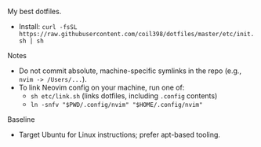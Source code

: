 My best dotfiles.

- Install: `curl -fsSL https://raw.githubusercontent.com/coil398/dotfiles/master/etc/init.sh | sh`

Notes
- Do not commit absolute, machine-specific symlinks in the repo (e.g., `nvim -> /Users/...`).
- To link Neovim config on your machine, run one of:
  - `sh etc/link.sh` (links dotfiles, including `.config` contents)
  - `ln -snfv "$PWD/.config/nvim" "$HOME/.config/nvim"`

Baseline
- Target Ubuntu for Linux instructions; prefer apt-based tooling.
